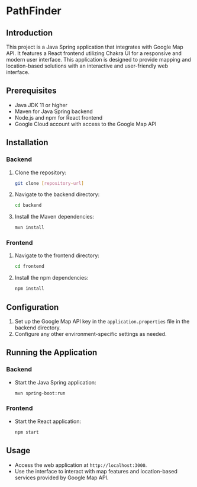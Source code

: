 
# PathFinder

## Introduction

This project is a Java Spring application that integrates with Google Map API. It features a React frontend utilizing Chakra UI for a responsive and modern user interface. This application is designed to provide mapping and location-based solutions with an interactive and user-friendly web interface.

## Prerequisites

- Java JDK 11 or higher
- Maven for Java Spring backend
- Node.js and npm for React frontend
- Google Cloud account with access to the Google Map API

## Installation

### Backend

1. Clone the repository:
   ```sh
   git clone [repository-url]
   ```
2. Navigate to the backend directory:
   ```sh
   cd backend
   ```
3. Install the Maven dependencies:
   ```sh
   mvn install
   ```

### Frontend

1. Navigate to the frontend directory:
   ```sh
   cd frontend
   ```
2. Install the npm dependencies:
   ```sh
   npm install
   ```

## Configuration

1. Set up the Google Map API key in the `application.properties` file in the backend directory.
2. Configure any other environment-specific settings as needed.

## Running the Application

### Backend

- Start the Java Spring application:
  ```sh
  mvn spring-boot:run
  ```

### Frontend

- Start the React application:
  ```sh
  npm start
  ```

## Usage

- Access the web application at `http://localhost:3000`.
- Use the interface to interact with map features and location-based services provided by Google Map API.
